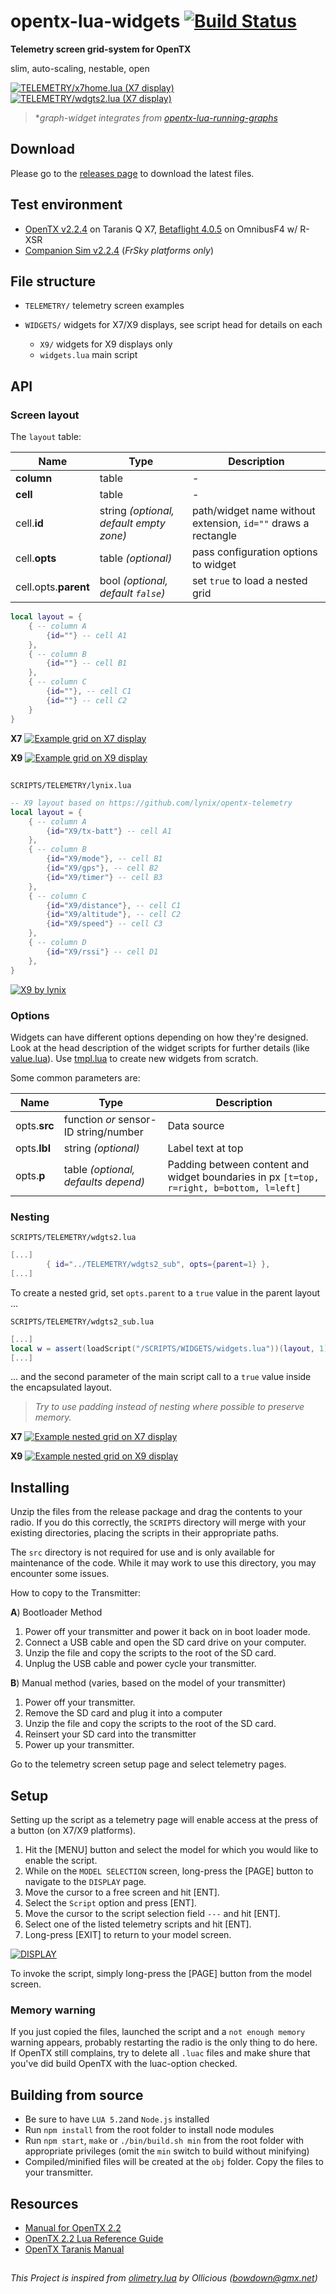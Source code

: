 # opentx-lua-widgets [![Build Status](https://travis-ci.org/Matze-Jung/opentx-lua-widgets.svg?branch=master)](https://travis-ci.org/Matze-Jung/opentx-lua-widgets)

**Telemetry screen grid-system for OpenTX**

slim, auto-scaling, nestable, open

[![](img/x7home.lua.gif "TELEMETRY/x7home.lua (X7 display)")](https://github.com/Matze-Jung/opentx-lua-widgets/blob/master/src/SCRIPTS/TELEMETRY/x7home.lua)
[![](img/wdgts2.lua.gif "TELEMETRY/wdgts2.lua (X7 display)")](https://github.com/Matze-Jung/opentx-lua-widgets/blob/master/src/SCRIPTS/TELEMETRY/wdgts2.lua)

>  \**graph-widget integrates from [opentx-lua-running-graphs](https://github.com/Matze-Jung/opentx-lua-running-graphs)*

## Download
Please go to the [releases page](https://github.com/Matze-Jung/opentx-lua-widgets/releases) to download the latest files.

## Test environment
* [OpenTX v2.2.4](https://github.com/opentx/opentx) on Taranis Q X7, [Betaflight 4.0.5](https://github.com/betaflight/betaflight) on OmnibusF4 w/ R-XSR
* [Companion Sim v2.2.4](https://www.open-tx.org/) (*FrSky platforms only*)

## File structure
- `TELEMETRY/` telemetry screen examples


- `WIDGETS/` widgets for X7/X9 displays, see script head for details on each
    * `X9/` widgets for X9 displays only
    * `widgets.lua` main script

## API
### Screen layout
The `layout` table:

| Name | Type | Description |
| - | - | - |
| **column** | table | - |
| **cell** | table | - |
| cell.**id** | string *(optional, default empty zone)* | path/widget name without extension, `id=""` draws a rectangle |
| cell.**opts** | table *(optional)* | pass configuration options to widget |
| cell.opts.**parent** | bool *(optional, default `false`)* | set `true` to load a nested grid |

```lua
local layout = {
    { -- column A
        {id=""} -- cell A1
    },
    { -- column B
        {id=""} -- cell B1
    },
    { -- column C
        {id=""}, -- cell C1
        {id=""} -- cell C2
    }
}
```
**X7** [![](img/layout.gif "Example grid on X7 display")](https://github.com/Matze-Jung/opentx-lua-widgets/blob/master/README.md#screen-layout)

**X9** [![](img/layoutX9.gif "Example grid on X9 display")](https://github.com/Matze-Jung/opentx-lua-widgets/blob/master/README.md#screen-layout)

##  
`SCRIPTS/TELEMETRY/lynix.lua`

```lua
-- X9 layout based on https://github.com/lynix/opentx-telemetry
local layout = {
    { -- column A
        {id="X9/tx-batt"} -- cell A1
    },
    { -- column B
        {id="X9/mode"}, -- cell B1
        {id="X9/gps"}, -- cell B2
        {id="X9/timer"} -- cell B3
    },
    { -- column C
        {id="X9/distance"}, -- cell C1
        {id="X9/altitude"}, -- cell C2
        {id="X9/speed"} -- cell C3
    },
    { -- column D
        {id="X9/rssi"} -- cell D1
    },
}
```
[![](img/lynix.lua.gif "X9 by lynix")](https://github.com/Matze-Jung/opentx-lua-widgets/blob/master/src/SCRIPTS/TELEMETRY/lynix.lua)

### Options
Widgets can have different options depending on how they're designed. Look at the head description of the widget scripts for further details (like [value.lua](https://github.com/Matze-Jung/opentx-lua-widgets/blob/master/src/SCRIPTS/WIDGETS/value.lua)).
Use [tmpl.lua](https://github.com/Matze-Jung/opentx-lua-widgets/blob/master/src/SCRIPTS/WIDGETS/tmpl.lua) to create new widgets from scratch.

Some common parameters are:

| Name | Type | Description |
| - | - | - |
| opts.**src** | function *or* sensor-ID string/number | Data source |
| opts.**lbl** | string *(optional)* | Label text at top |
| opts.**p** | table *(optional, defaults depend)* | Padding between content and widget boundaries in px `[t=top, r=right, b=bottom, l=left]` |

### Nesting
`SCRIPTS/TELEMETRY/wdgts2.lua`
```lua
[...]
        { id="../TELEMETRY/wdgts2_sub", opts={parent=1} },
[...]
```
To create a nested grid, set `opts.parent` to a `true` value in the parent layout ...

`SCRIPTS/TELEMETRY/wdgts2_sub.lua`
```lua
[...]
local w = assert(loadScript("/SCRIPTS/WIDGETS/widgets.lua"))(layout, 1)
[...]
```
... and the second parameter of the main script call to a `true` value inside the encapsulated layout.

> *Try to use padding instead of nesting where possible to preserve memory.*

**X7** [![](img/layout_nested.gif "Example nested grid on X7 display")](https://github.com/Matze-Jung/opentx-lua-widgets#nesting)

**X9** [![](img/layoutX9_nested.gif "Example nested grid on X9 display")](https://github.com/Matze-Jung/opentx-lua-widgets#nesting)

## Installing
Unzip the files from the release package and drag the contents to your radio. If you do this correctly, the `SCRIPTS` directory will merge with your existing directories, placing the scripts in their appropriate paths.

The `src` directory is not required for use and is only available for maintenance of the code. While it may work to use this directory, you may encounter some issues.

How to copy to the Transmitter:

**A**) Bootloader Method
1. Power off your transmitter and power it back on in boot loader mode.
2. Connect a USB cable and open the SD card drive on your computer.
3. Unzip the file and copy the scripts to the root of the SD card.
4. Unplug the USB cable and power cycle your transmitter.

**B**) Manual method (varies, based on the model of your transmitter)
1. Power off your transmitter.
2. Remove the SD card and plug it into a computer
3. Unzip the file and copy the scripts to the root of the SD card.
4. Reinsert your SD card into the transmitter
5. Power up your transmitter.

Go to the telemetry screen setup page and select telemetry pages.

## Setup
Setting up the script as a telemetry page will enable access at the press of a button (on X7/X9 platforms).
1. Hit the [MENU] button and select the model for which you would like to enable the script.
2. While on the `MODEL SELECTION` screen, long-press the [PAGE] button to navigate to the `DISPLAY` page.
3. Move the cursor to a free screen and hit [ENT].
4. Select the `Script` option and press [ENT].
5. Move the cursor to the script selection field `---` and hit [ENT].
6. Select one of the listed telemetry scripts and hit [ENT].
7. Long-press [EXIT] to return to your model screen.

[![](img/DISPLAY.gif "DISPLAY")](https://github.com/Matze-Jung/opentx-lua-widgets#setup)

To invoke the script, simply long-press the [PAGE] button from the model screen.

### Memory warning
If you just copied the files, launched the script and a `not enough memory` warning appears, probably restarting the radio is the only thing to do here. If OpenTX still complains, try to delete all `.luac` files and make shure that you've did build OpenTX with the luac-option checked.

## Building from source
- Be sure to have `LUA 5.2`and `Node.js` installed
- Run `npm install` from the root folder to install node modules
- Run `npm start`, `make` or `./bin/build.sh min` from the root folder with appropriate privileges (omit the `min` switch to build without minifying)
- Compiled/minified files will be created at the `obj` folder. Copy the files to your transmitter.

## Resources
* [Manual for OpenTX 2.2](https://opentx.gitbooks.io/manual-for-opentx-2-2)
* [OpenTX 2.2 Lua Reference Guide](https://opentx.gitbooks.io/opentx-2-2-lua-reference-guide/)
* [OpenTX Taranis Manual](https://opentx.gitbooks.io/opentx-taranis-manual)

##  
*This Project is inspired from [olimetry.lua](https://www.youtube.com/watch?v=dMNDhq2QJv4) by Ollicious (bowdown@gmx.net)*
